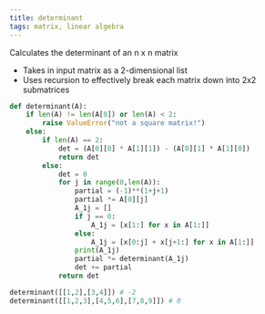```yaml
---
title: determinant
tags: matrix, linear algebra
---
```


Calculates the determinant of an n x n matrix 

- Takes in input matrix as a 2-dimensional list
- Uses recursion to effectively break each matrix down into 2x2 submatrices 

```py
def determinant(A):
    if len(A) != len(A[0]) or len(A) < 2:
        raise ValueError("not a square matrix!")
    else:
        if len(A) == 2:
            det = (A[0][0] * A[1][1]) - (A[0][1] * A[1][0])
            return det
        else:
            det = 0 
            for j in range(0,len(A)):
                partial = (-1)**(1+j+1)
                partial *= A[0][j]
                A_1j = []
                if j == 0:
                    A_1j = [x[1:] for x in A[1:]]
                else:
                    A_1j = [x[0:j] + x[j+1:] for x in A[1:]]
                print(A_1j)
                partial *= determinant(A_1j)
                det += partial
            return det
```

```py
determinant([[1,2],[3,4]]) # -2
determinant([[1,2,3],[4,5,6],[7,8,9]]) # 0
```

